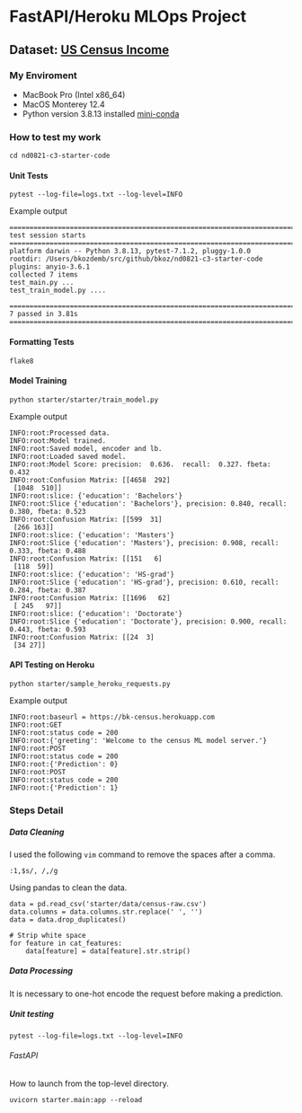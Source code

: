 # FastAPI/Heroku MLOps Project

## Dataset: [US Census Income](https://archive.ics.uci.edu/ml/datasets/census+income)

### My Enviroment

- MacBook Pro (Intel x86_64)
- MacOS Monterey 12.4
- Python version 3.8.13 installed [mini-conda](https://github.com/conda-forge/miniforge)

### How to test my work

```
cd nd0821-c3-starter-code
```

#### Unit Tests
```
pytest --log-file=logs.txt --log-level=INFO
```
Example output
```
================================================================================== test session starts ==================================================================================
platform darwin -- Python 3.8.13, pytest-7.1.2, pluggy-1.0.0
rootdir: /Users/bkozdemb/src/github/bkoz/nd0821-c3-starter-code
plugins: anyio-3.6.1
collected 7 items                                                                                                                                                                       
test_main.py ...
test_train_model.py ....

=================================================================================== 7 passed in 3.81s ===================================================================================
```

#### Formatting Tests
```
flake8
```

#### Model Training
```
python starter/starter/train_model.py
```
Example output
```
INFO:root:Processed data.
INFO:root:Model trained.
INFO:root:Saved model, encoder and lb.
INFO:root:Loaded saved model.
INFO:root:Model Score: precision:  0.636.  recall:  0.327. fbeta:  0.432
INFO:root:Confusion Matrix: [[4658  292]
 [1048  510]]
INFO:root:slice: {'education': 'Bachelors'}
INFO:root:Slice {'education': 'Bachelors'}, precision: 0.840, recall: 0.380, fbeta: 0.523
INFO:root:Confusion Matrix: [[599  31]
 [266 163]]
INFO:root:slice: {'education': 'Masters'}
INFO:root:Slice {'education': 'Masters'}, precision: 0.908, recall: 0.333, fbeta: 0.488
INFO:root:Confusion Matrix: [[151   6]
 [118  59]]
INFO:root:slice: {'education': 'HS-grad'}
INFO:root:Slice {'education': 'HS-grad'}, precision: 0.610, recall: 0.284, fbeta: 0.387
INFO:root:Confusion Matrix: [[1696   62]
 [ 245   97]]
INFO:root:slice: {'education': 'Doctorate'}
INFO:root:Slice {'education': 'Doctorate'}, precision: 0.900, recall: 0.443, fbeta: 0.593
INFO:root:Confusion Matrix: [[24  3]
 [34 27]]
```

#### API Testing on Heroku
```
python starter/sample_heroku_requests.py 
```
Example output
```
INFO:root:baseurl = https://bk-census.herokuapp.com
INFO:root:GET
INFO:root:status code = 200
INFO:root:{'greeting': 'Welcome to the census ML model server.'}
INFO:root:POST
INFO:root:status code = 200
INFO:root:{'Prediction': 0}
INFO:root:POST
INFO:root:status code = 200
INFO:root:{'Prediction': 1}
```

### Steps Detail

##### Data Cleaning
I used the following `vim` command to remove the spaces after a comma.
```
:1,$s/, /,/g
```

Using pandas to clean the data.
```
data = pd.read_csv('starter/data/census-raw.csv')
data.columns = data.columns.str.replace(' ', '')
data = data.drop_duplicates()

# Strip white space
for feature in cat_features:
    data[feature] = data[feature].str.strip()
```

##### Data Processing

It is necessary to one-hot encode the request before making a prediction. 

##### Unit testing
```
pytest --log-file=logs.txt --log-level=INFO
```

###### FastAPI

How to launch from the top-level directory.
```
uvicorn starter.main:app --reload
```
